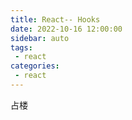```yaml
---
title: React-- Hooks
date: 2022-10-16 12:00:00
sidebar: auto
tags:
 - react
categories:
 - react
---
```


占楼
